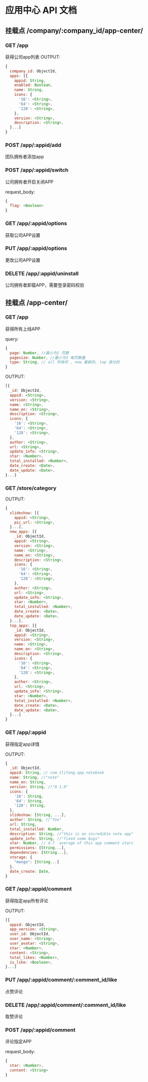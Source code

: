 # 应用中心 API 文档

## 挂载点 /company/:company_id/app-center/

### GET /app

获得公司app列表
OUTPUT:
```javascript
{
  company_id: ObjectId,
  apps: [{
    appid: String,
    enabled: Boolean,
    name: String,
    icons: {
      '16': <String>,
      '64': <String>,
      '128': <String>,
    },
    version: <String>,
    description: <String>,
  }...]
}
```

### POST /app/:appid/add

团队拥有者添加app


### POST /app/:appid/switch

公司拥有者开启关闭APP

request_body:
```javascript
{
  flag: <Boolean>
}
```

### GET /app/:appid/options

获取公司APP设置

### PUT /app/:appid/options

更改公司APP设置

### DELETE /app/:appid/uninstall

公司拥有者卸载APP，需要登录密码校验


## 挂载点 /app-center/

### GET /app

获得所有上线APP

query:
```javascript
{
  page: Number, //最小为1 页数
  pagesize: Number, //最小为1 每页数量
  type: String, // all 所有的 , new 最新的, top 高分的
}
```

OUTPUT:
```javascript
[{
  _id: ObjectId,
  appid: <String>,
  version: <String>,
  name: <String>,
  name_en: <String>,
  description: <String>,
  icons: {
    '16': <String>,
    '64': <String>,
    '128': <String>,
  },
  author: <String>,
  url: <String>,
  update_info: <String>,
  star: <Number>,
  total_installed: <Number>,
  date_create: <Date>,
  date_update: <Date>,
}...]
```

### GET /store/category

OUTPUT:
```javascript
{
  slideshow: [{
    appid: <String>,
    pic_url: <String>,
  }...],
  new_apps: [{
    _id: ObjectId,
    appid: <String>,
    version: <String>,
    name: <String>,
    name_en: <String>,
    description: <String>,
    icons: {
      '16': <String>,
      '64': <String>,
      '128': <String>,
    },
    author: <String>,
    url: <String>,
    update_info: <String>,
    star: <Number>,
    total_installed: <Number>,
    date_create: <Date>,
    date_update: <Date>,
  }...],
  top_apps: [{
    _id: ObjectId,
    appid: <String>,
    version: <String>,
    name: <String>,
    name_en: <String>,
    description: <String>,
    icons: {
      '16': <String>,
      '64': <String>,
      '128': <String>,
    },
    author: <String>,
    url: <String>,
    update_info: <String>,
    star: <Number>,
    total_installed: <Number>,
    date_create: <Date>,
    date_update: <Date>,
  }...]
}
```

### GET /app/:appid

获得指定app详情

OUTPUT:
```javascript
{
  _id: ObjectId,
  appid: String, // com.tlifang.app.notebook
  name: String, //"note"
  name_en: String,
  version: String, //"0.1.0"
  icons: {
    '16': String,
    '64': String,
    '128': String,
  },
  slideshow: [String, ...],
  author: String, //"foo"
  url: String,
  total_installed: Number,
  description: String, //"this is an incredible note app"
  update_info: String, //"fixed some bugs"
  star: Number, // 4.7  average of this app comment stars
  permissions: [String...],
  dependencies: [String...],
  storage: {
    "mongo": [String...]
  },
  date_create: Date,
}
```

### GET /app/:appid/comment

获得指定app所有评论

OUTPUT:
```javascript
[{
  appid: ObjectId,
  app_version: <String>,
  user_id: ObjectId,
  user_name: <String>,
  user_avatar: <String>,
  star: <Number>,
  content: <String>,
  total_likes: <Number>,
  is_like: <Boolean>,
}...]
```

### PUT /app/:appid/comment/:comment_id/like

点赞评论

### DELETE /app/:appid/comment/:comment_id/like

取赞评论

### POST /app/:appid/comment

评论指定APP

request_body:
```javascript
{
  star: <Number>,
  content: <String>
}
```
